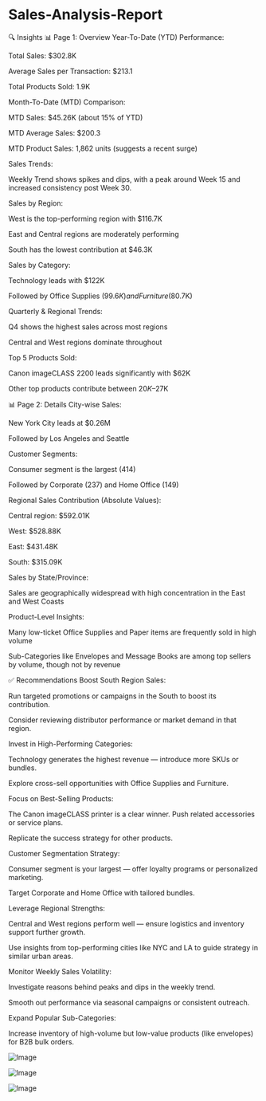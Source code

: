 # Sales-Analysis-Report
🔍 Insights
📊 Page 1: Overview
Year-To-Date (YTD) Performance:

Total Sales: $302.8K

Average Sales per Transaction: $213.1

Total Products Sold: 1.9K

Month-To-Date (MTD) Comparison:

MTD Sales: $45.26K (about 15% of YTD)

MTD Average Sales: $200.3

MTD Product Sales: 1,862 units (suggests a recent surge)

Sales Trends:

Weekly Trend shows spikes and dips, with a peak around Week 15 and increased consistency post Week 30.

Sales by Region:

West is the top-performing region with $116.7K

East and Central regions are moderately performing

South has the lowest contribution at $46.3K

Sales by Category:

Technology leads with $122K

Followed by Office Supplies ($99.6K) and Furniture ($80.7K)

Quarterly & Regional Trends:

Q4 shows the highest sales across most regions

Central and West regions dominate throughout

Top 5 Products Sold:

Canon imageCLASS 2200 leads significantly with $62K

Other top products contribute between $20K–$27K

📊 Page 2: Details
City-wise Sales:

New York City leads at $0.26M

Followed by Los Angeles and Seattle

Customer Segments:

Consumer segment is the largest (414)

Followed by Corporate (237) and Home Office (149)

Regional Sales Contribution (Absolute Values):

Central region: $592.01K

West: $528.88K

East: $431.48K

South: $315.09K

Sales by State/Province:

Sales are geographically widespread with high concentration in the East and West Coasts

Product-Level Insights:

Many low-ticket Office Supplies and Paper items are frequently sold in high volume

Sub-Categories like Envelopes and Message Books are among top sellers by volume, though not by revenue

✅ Recommendations
Boost South Region Sales:

Run targeted promotions or campaigns in the South to boost its contribution.

Consider reviewing distributor performance or market demand in that region.

Invest in High-Performing Categories:

Technology generates the highest revenue — introduce more SKUs or bundles.

Explore cross-sell opportunities with Office Supplies and Furniture.

Focus on Best-Selling Products:

The Canon imageCLASS printer is a clear winner. Push related accessories or service plans.

Replicate the success strategy for other products.

Customer Segmentation Strategy:

Consumer segment is your largest — offer loyalty programs or personalized marketing.

Target Corporate and Home Office with tailored bundles.

Leverage Regional Strengths:

Central and West regions perform well — ensure logistics and inventory support further growth.

Use insights from top-performing cities like NYC and LA to guide strategy in similar urban areas.

Monitor Weekly Sales Volatility:

Investigate reasons behind peaks and dips in the weekly trend.

Smooth out performance via seasonal campaigns or consistent outreach.

Expand Popular Sub-Categories:

Increase inventory of high-volume but low-value products (like envelopes) for B2B bulk orders.

![Image](https://github.com/user-attachments/assets/024e1e8c-4ff5-489e-9813-93b0fdda4398) 

![Image](https://github.com/user-attachments/assets/da090928-7c65-4ccf-b185-e8d2c564a722)

![Image](https://github.com/user-attachments/assets/d066445c-eaba-4131-ba36-773cc3db8f5c)

